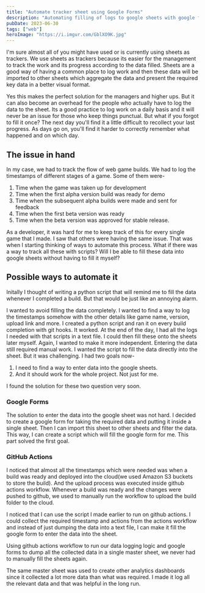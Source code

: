 ```yaml
---
title: "Automate tracker sheet using Google Forms"
description: "Automating filling of logs to google sheets with google forms"
pubDate: 2023-06-30
tags: ["web"]
heroImage: "https://i.imgur.com/GblXO9K.jpg"
---
```

I'm sure almost all of you might have used or is currently using sheets as trackers.
We use sheets as trackers because its easier for the management to track the work 
and its progress according to the data filled. Sheets are a good way of having a 
common place to log work and then these data will be imported to other sheets which 
aggregate the data and present the required key data in a better visual format.

Yes this makes the perfect solution for the managers and higher ups. But it can 
also become an overhead for the people who actually have to log the data to the 
sheet. Its a good practice to log work on a daily basis and it will never be an 
issue for those who keep things punctual. But what if you forgot to fill it once?
The next day you'll find it a little difficult to recollect your last progress. 
As days go on, you'll find it harder to correctly remember what happened and on 
which day.

## The issue in hand
In my case, we had to track the flow of web game builds. We had to log the 
timestamps of different stages of a game. Some of them were-
1. Time when the game was taken up for development
2. Time when the first alpha version build was ready for demo
3. Time when the subsequent alpha builds were made and sent for feedback
4. Time when the first beta version was ready
5. Time when the beta version was approved for stable release.

As a developer, it was hard for me to keep track of this for every single game that 
I made. I saw that others were having the same issue. That was when I starting thinking 
of ways to automate this process. What if there was a way to track all these with 
scripts? Will I be able to fill these data into google sheets without having to 
fill it myself?

## Possible ways to automate it
Initally I thought of writing a python script that will remind me to fill the 
data whenever I completed a build. But that would be just like an annoying alarm.

I wanted to avoid filling the data completely. I wanted to find a way to log the timestamps 
somehow with the other details like game name, version, upload link and more.
I created a python script and ran it on every build completion with git hooks.
It worked. At the end of the day, I had all the logs I needed with that scripts 
in a text file. I could then fill these onto the sheets later myself. 
Again, I wanted to make it more independent. Entering the data still required manual
work. I wanted the script to fill the data directly into the sheet. But it was challenging.
I had two goals now-
1. I need to find a way to enter data into the google sheets. 
2. And it should work for the whole project. Not just for me.

I found the solution for these two question very soon.

### Google Forms
The solution to enter the data into the google sheet was not hard. I decided to 
create a google form for taking the required data and putting it inside a single sheet.
Then I can import this sheet to other sheets and filter the data. This way, I can 
create a script which will fill the google form for me. This part solved the first goal.

### GitHub Actions
I noticed that almost all the timestamps which were needed was when a build was 
ready and deployed into the cloud(we used Amazon S3 buckets to store the build). 
And the upload process was executed inside github actions workflow. Whenever a 
build was ready and the changes were pushed to github, we used to manually run 
the workflow to upload the build folder to the cloud. 

I noticed that I can use the script I made earlier to run on github actions. I 
could collect the required timestamp and actions from the actions workflow and 
instead of just dumping the data into a text file, I can make it fill the google 
form to enter the data into the sheet. 

Using github actions workflow to run our data logging logic and google forms to 
dump all the collected data in a single master sheet, we never had to manually 
fill the sheets again.

The same master sheet was used to create other analytics dashboards since it collected 
a lot more data than what was required. I made it log all the relevant data and that
was helpful in the long run.
